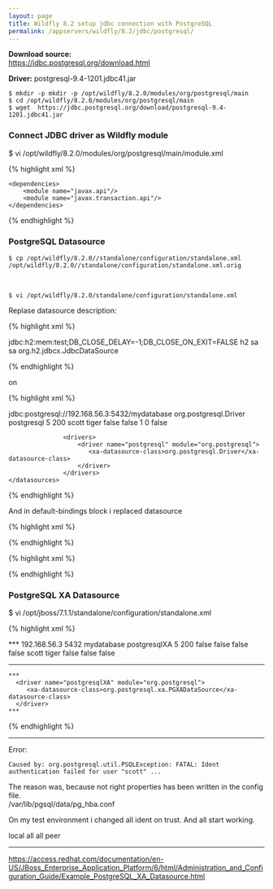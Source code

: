 ```yaml
---
layout: page
title: Wildfly 8.2 setup jdbc connection with PostgreSQL
permalink: /appservers/wildfly/8.2/jdbc/postgresql/
---
```



**Download source:**  
https://jdbc.postgresql.org/download.html


**Driver:**
postgresql-9.4-1201.jdbc41.jar  

    $ mkdir -p mkdir -p /opt/wildfly/8.2.0/modules/org/postgresql/main
    $ cd /opt/wildfly/8.2.0/modules/org/postgresql/main
    $ wget  https://jdbc.postgresql.org/download/postgresql-9.4-1201.jdbc41.jar



### Connect JDBC driver as Wildfly module

$ vi /opt/wildfly/8.2.0/modules/org/postgresql/main/module.xml


{% highlight xml %}

<?xml version="1.0" encoding="UTF-8"?>
<module xmlns="urn:jboss:module:1.0" name="org.postgresql">
    <resources>
        <resource-root path="postgresql-9.4-1201.jdbc41.jar"/>
    </resources>

    <dependencies>
        <module name="javax.api"/>
        <module name="javax.transaction.api"/>
    </dependencies>
</module>

{% endhighlight %}



### PostgreSQL Datasource


    $ cp /opt/wildfly/8.2.0//standalone/configuration/standalone.xml /opt/wildfly/8.2.0//standalone/configuration/standalone.xml.orig

<br/>

    $ vi /opt/wildfly/8.2.0/standalone/configuration/standalone.xml


Replase datasource description:

{% highlight xml %}

<subsystem xmlns="urn:jboss:domain:datasources:2.0">
    <datasources>
        <datasource jndi-name="java:jboss/datasources/ExampleDS" pool-name="ExampleDS" enabled="true" use-java-context="true">
            <connection-url>jdbc:h2:mem:test;DB_CLOSE_DELAY=-1;DB_CLOSE_ON_EXIT=FALSE</connection-url>
            <driver>h2</driver>
            <security>
                <user-name>sa</user-name>
                <password>sa</password>
            </security>
        </datasource>
        <drivers>
            <driver name="h2" module="com.h2database.h2">
                <xa-datasource-class>org.h2.jdbcx.JdbcDataSource</xa-datasource-class>
            </driver>
        </drivers>
    </datasources>
</subsystem>

{% endhighlight %}

on

{% highlight xml %}

<subsystem xmlns="urn:jboss:domain:datasources:2.0">
    <datasources>
             <datasource jta="false" jndi-name="java:jboss/postgresDS" pool-name="PostgresDS" enabled="true" use-ccm="false">
                 <connection-url>jdbc:postgresql://192.168.56.3:5432/mydatabase</connection-url>
                 <driver-class>org.postgresql.Driver</driver-class>
                 <driver>postgresql</driver>
                 <pool>
                    <min-pool-size>5</min-pool-size>
                    <max-pool-size>200</max-pool-size>
                </pool>
                 <security>
                     <user-name>scott</user-name>
                     <password>tiger</password>
                 </security>
                 <validation>
                     <validate-on-match>false</validate-on-match>
                     <background-validation>false</background-validation>
                     <background-validation-millis>1</background-validation-millis>
                 </validation>
                 <statement>
                     <prepared-statement-cache-size>0</prepared-statement-cache-size>
                     <share-prepared-statements>false</share-prepared-statements>
                 </statement>
             </datasource>

                   <drivers>
                       <driver name="postgresql" module="org.postgresql">
                          <xa-datasource-class>org.postgresql.Driver</xa-datasource-class>
                       </driver>
                   </drivers>
    </datasources>
</subsystem>

{% endhighlight %}


And in default-bindings block i replaced datasource

{% highlight xml %}

<default-bindings context-service="java:jboss/ee/concurrency/context/default" datasource="java:jboss/datasources/ExampleDS" jms-connection-factory="java:jboss/DefaultJMSConnectionFactory" managed-executor-service="java:jboss/ee/concurrency/executor/default" managed-scheduled-executor-service="java:jboss/ee/concurrency/scheduler/default" managed-thread-factory="java:jboss/ee/concurrency/factory/default"/>

{% endhighlight %}


{% highlight xml %}

<default-bindings context-service="java:jboss/ee/concurrency/context/default" datasource="java:jboss/postgresDS" jms-connection-factory="java:jboss/DefaultJMSConnectionFactory" managed-executor-service="java:jboss/ee/concurrency/executor/default" managed-scheduled-executor-service="java:jboss/ee/concurrency/scheduler/default" managed-thread-factory="java:jboss/ee/concurrency/factory/default"/>

{% endhighlight %}



### PostgreSQL XA Datasource


$ vi /opt/jboss/7.1.1/standalone/configuration/standalone.xml

{% highlight xml %}

<datasources>
***

<xa-datasource jndi-name="java:jboss/PostgresXADS" pool-name="PostgresXADS" enabled="true" use-ccm="false">
      <xa-datasource-property name="ServerName">
          192.168.56.3
      </xa-datasource-property>
      <xa-datasource-property name="PortNumber">
          5432
      </xa-datasource-property>
      <xa-datasource-property name="DatabaseName">
          mydatabase
      </xa-datasource-property>
      <driver>postgresqlXA</driver>
      <xa-pool>
          <min-pool-size>5</min-pool-size>
          <max-pool-size>200</max-pool-size>
          <is-same-rm-override>false</is-same-rm-override>
          <interleaving>false</interleaving>
          <pad-xid>false</pad-xid>
          <wrap-xa-resource>false</wrap-xa-resource>
      </xa-pool>
      <security>
          <user-name>scott</user-name>
          <password>tiger</password>
      </security>
      <validation>
          <validate-on-match>false</validate-on-match>
          <background-validation>false</background-validation>
      </validation>
      <statement>
          <share-prepared-statements>false</share-prepared-statements>
      </statement>
  </xa-datasource>


  ***

  <drivers>

    ***
      <driver name="postgresqlXA" module="org.postgresql">
         <xa-datasource-class>org.postgresql.xa.PGXADataSource</xa-datasource-class>
      </driver>
    ***

  </drivers>

</datasources>


{% endhighlight %}



___



Error:  

    Caused by: org.postgresql.util.PSQLException: FATAL: Ident authentication failed for user "scott" ...

The reason was, because not right properties has been written in the config file.  
/var/lib/pgsql/data/pg_hba.conf

On my test environment i changed all ident on trust. And all start working.

local   all             all                                     peer


___


https://access.redhat.com/documentation/en-US/JBoss_Enterprise_Application_Platform/6/html/Administration_and_Configuration_Guide/Example_PostgreSQL_XA_Datasource.html
